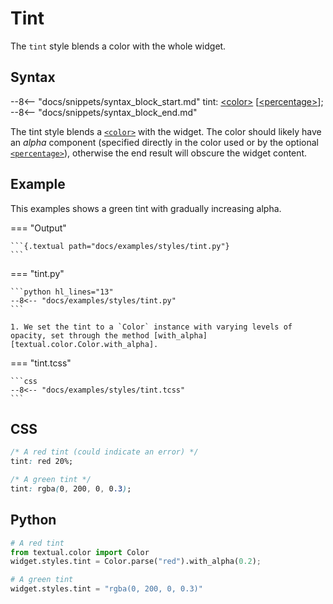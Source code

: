 # Tint

The `tint` style blends a color with the whole widget.

## Syntax

--8<-- "docs/snippets/syntax_block_start.md"
tint: <a href="../../css_types/color">&lt;color&gt;</a> [<a href="../../css_types/percentage">&lt;percentage&gt;</a>];
--8<-- "docs/snippets/syntax_block_end.md"

The tint style blends a [`<color>`](../css_types/color.md) with the widget. The color should likely have an _alpha_ component (specified directly in the color used or by the optional [`<percentage>`](../css_types/percentage.md)), otherwise the end result will obscure the widget content.

## Example

This examples shows a green tint with gradually increasing alpha.

=== "Output"

    ```{.textual path="docs/examples/styles/tint.py"}
    ```

=== "tint.py"

    ```python hl_lines="13"
    --8<-- "docs/examples/styles/tint.py"
    ```

    1. We set the tint to a `Color` instance with varying levels of opacity, set through the method [with_alpha][textual.color.Color.with_alpha].

=== "tint.tcss"

    ```css
    --8<-- "docs/examples/styles/tint.tcss"
    ```

## CSS

```css
/* A red tint (could indicate an error) */
tint: red 20%;

/* A green tint */
tint: rgba(0, 200, 0, 0.3);
```

## Python

```python
# A red tint
from textual.color import Color
widget.styles.tint = Color.parse("red").with_alpha(0.2);

# A green tint
widget.styles.tint = "rgba(0, 200, 0, 0.3)"
```
